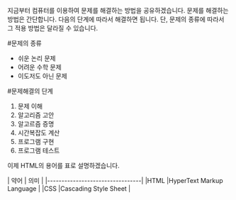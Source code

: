 지금부터 컴퓨터를 이용하여 문제를 해결하는 방법을 공유하겠습니다. 문제를 해결하는 방법은 간단합니다. 다음의 단계에 따라서 해결하면 됩니다.
단, 문제의 종류에 따라서 그 적용 방법은 달라질 수 있습니다.

#문제의 종류
   - 쉬운 논리 문제
   - 어려운 수학 문제
   - 이도저도 아닌 문제

#문제해결의 단계
   1. 문제 이해
   2. 알고리즘 고안
   3. 알고르즘 증명
   4. 시간복잡도 계산
   5. 프로그램 구현
   6. 프로그램 테스트

이제 HTML의 용어를 표로 설명하겠습니다.

| 약어 |            의미           |
|---------------------------------|
|HTML |HyperText Markup Language  |
|CSS  |Cascading Style Sheet      |

